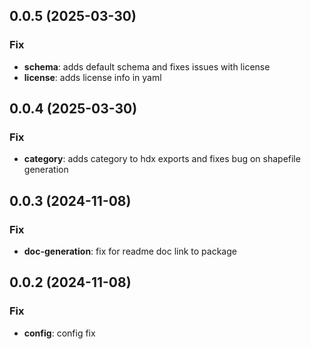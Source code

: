 ## 0.0.5 (2025-03-30)

### Fix

- **schema**: adds default schema and fixes issues with license
- **license**: adds license info in yaml

## 0.0.4 (2025-03-30)

### Fix

- **category**: adds category to hdx exports and fixes bug on shapefile generation

## 0.0.3 (2024-11-08)

### Fix

- **doc-generation**: fix for readme doc link to package

## 0.0.2 (2024-11-08)

### Fix

- **config**: config fix
